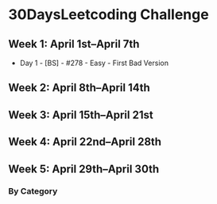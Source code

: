 # 30DaysLeetcoding Challenge

## Week 1: April 1st–April 7th

* Day 1 - [BS] - #278 - Easy - First Bad Version

## Week 2: April 8th–April 14th

## Week 3: April 15th–April 21st

## Week 4: April 22nd–April 28th

## Week 5: April 29th–April 30th

### By Category
